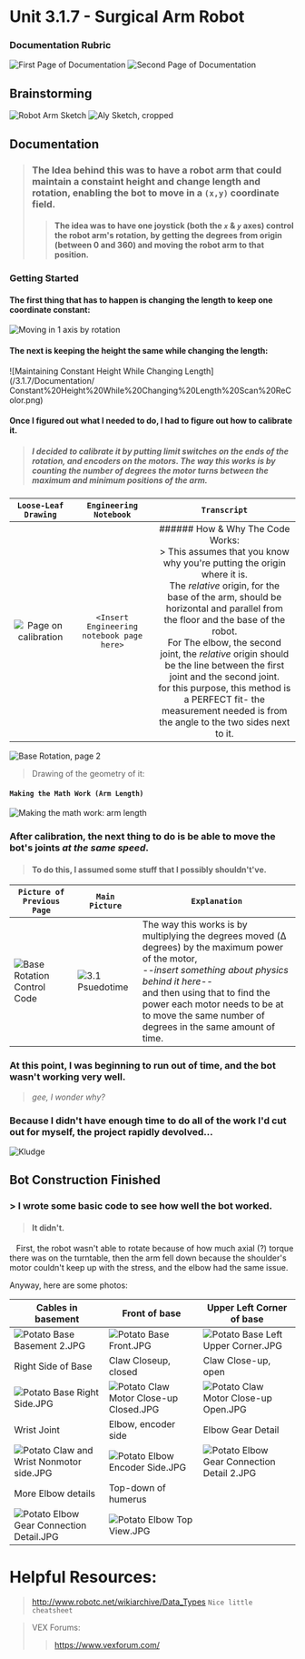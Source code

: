 # Unit 3.1.7 - Surgical Arm Robot

### Documentation Rubric
![First Page of Documentation](/3.1.7/Documentation/Documentation%20Requirements.png)
![Second Page of Documentation](/3.1.7/Documentation/Project%20Requirements%20-%20Cropped.png)

## Brainstorming
![Robot Arm Sketch](/3.1.7/Documentation/Robot%20Arm%20Sketch%20Recolor.png)
![Aly Sketch, cropped](/3.1.7/Documentation/Brainstorming%20-%20Surgical%20Arm%20Recolor.png)


## Documentation


> ### The Idea behind this was to have a robot arm that could maintain a constaint height and change length and rotation, enabling the bot to move in a `(x,y)` coordinate field.
> > #### The idea was to have one joystick (both the *`x`* & *`y`* axes) control the robot arm's rotation, by getting the degrees from origin (between 0 and 360) and moving the robot arm to that position. 

### Getting Started

#### The first thing that has to happen is changing the length to keep one coordinate constant:

![Moving in 1 axis by rotation](/3.1.7/Documentation/Moving%20in%201%20axis%20by%20rotation%20while%20keeping%20the%20other%20constant.png)

#### The next is keeping the height the same while changing the length:
![Maintaining Constant Height While Changing Length](/3.1.7/Documentation/
Constant%20Height%20While%20Changing%20Length%20Scan%20ReColor.png)

#### Once I figured out what I needed to do, I had to figure out how to calibrate it.
> ##### I decided to calibrate it by putting limit switches on the ends of the rotation, and encoders on the motors.  The way this works is by counting the number of degrees the motor turns between the maximum and minimum positions of the arm.

| `Loose-Leaf Drawing` | `Engineering Notebook` | `Transcript` |
| :---: | :---: | :---: |
| ![Page on calibration](/3.1.7/Documentation/Reusable%20Calibration%20Code%20Idea%2C%20Psuedocode%2C%20and%20Structure%20Requirements%20Recolor%20Crop.png) | `<Insert Engineering notebook page here>` | ###### How & Why The Code Works: <br> > This assumes that you know why you're putting the origin where it is.  <br> The *relative* origin, for the base of the arm, should be horizontal and parallel from the floor and the base of the robot. <br>  For The elbow, the second joint, the *relative* origin should be the line between the first joint and the second joint. <br> for this purpose, this method is a PERFECT fit- the measurement needed is from the angle to the two sides next to it. |


![Base Rotation, page 2](/3.1.7/Documentation/Base%20Rotation%20Control%20Code%20Recolor.png)

> Drawing of the geometry of it:
#### `Making the Math Work (Arm Length)`

![Making the math work: arm length](/3.1.7/Documentation/Making%20the%20Math%20Work%20(Arm%20Length)%20-%20Sketch%20Page%20on%20calibration%20Recolor.png)


### After calibration, the next thing to do is be able to move the bot's joints ***at the same speed***.

> #### To do this, I assumed some stuff that I possibly shouldn't've.

| `Picture of Previous Page` | `Main Picture` | `Explanation` |
| --- | --- | --- |
| ![Base Rotation Control Code](/3.1.7/Documentation/Base%20Rotation%20Control%20Code%20Recolor.png) | ![3.1 Psuedotime](/3.1.7/Documentation/Base%20Rotation%20Control%20Code%2C%20Step%203.1%20Psuedocode%20for%20Time%20to%20rotate%20Recolor%20Crop.png) | The way this works is by multiplying the degrees moved (Δ degrees) by the maximum power of the motor, <br> *--insert something about physics behind it here--* <br> and then using that to find the power each motor needs to be at to move the same number of degrees in the same amount of time. |

### At this point, I was beginning to run out of time, and the bot wasn't working very well.
> *gee, I wonder why?*





### Because I didn't have enough time to do all of the work I'd cut out for myself, the project rapidly devolved...
![Kludge](/3.1.7/Documentation/Kludge%20Code-%20What%20this%20turned%20into%20Recolor.png)


## Bot Construction Finished
### > I wrote some basic code to see how well the bot worked.
> ####   It didn't.

    First, the robot wasn't able to rotate because of how much axial (?) torque there was on the turntable, then the arm fell down because the shoulder's motor couldn't keep up with the stress, and the elbow had the same issue.
    
Anyway, here are some photos:

| Cables in basement | Front of base | Upper Left Corner of base |
| --- | --- | --- |
|![Potato Base Basement 2.JPG](/3.1.7/Documentation/Potato/Potato%20Base%20Basement%202.JPG)  |![Potato Base Front.JPG](/3.1.7/Documentation/Potato/Potato%20Base%20Front.JPG) |![Potato Base Left Upper Corner.JPG](/3.1.7/Documentation/Potato/Potato%20Base%20Left%20Upper%20Corner.JPG)|
| Right Side of Base | Claw Closeup, closed | Claw Close-up, open |
|![Potato Base Right Side.JPG](/3.1.7/Documentation/Potato/Potato%20Base%20Right%20Side.JPG) |![Potato Claw Motor Close-up Closed.JPG](/3.1.7/Documentation/Potato/Potato%20Claw%20Motor%20Close-up%20Closed.JPG)|![Potato Claw Motor Close-up Open.JPG](/3.1.7/Documentation/Potato/Potato%20Claw%20Motor%20Close-up%20Open.JPG) |
| Wrist Joint | Elbow, encoder side | Elbow Gear Detail |
|![Potato Claw and Wrist Nonmotor side.JPG](/3.1.7/Documentation/Potato/Potato%20Claw%20and%20Wrist%20Nonmotor%20side.JPG) |![Potato Elbow Encoder Side.JPG](/3.1.7/Documentation/Potato/Potato%20Elbow%20Encoder%20Side.JPG) |![Potato Elbow Gear Connection Detail 2.JPG](/3.1.7/Documentation/Potato/Potato%20Elbow%20Gear%20Connection%20Detail%202.JPG) |
| More Elbow details | Top-down of humerus | 
|![Potato Elbow Gear Connection Detail.JPG](/3.1.7/Documentation/Potato/Potato%20Elbow%20Gear%20Connection%20Detail.JPG) |![Potato Elbow Top View.JPG](/3.1.7/Documentation/Potato/Potato%20Elbow%20Top%20View.JPG)|

# Helpful Resources:
> http://www.robotc.net/wikiarchive/Data_Types `Nice little cheatsheet`

> VEX Forums:
>> https://www.vexforum.com/

